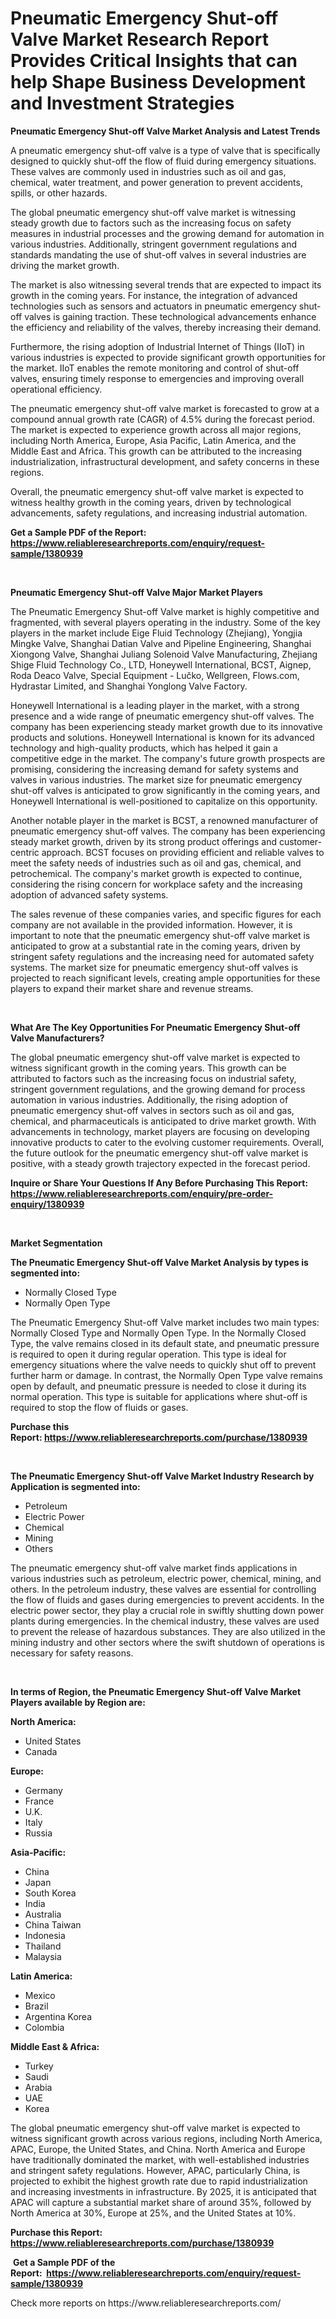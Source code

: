 <p><h1>Pneumatic Emergency Shut-off Valve Market Research Report Provides Critical Insights that can help Shape Business Development and Investment Strategies</h1></p><p><strong>Pneumatic Emergency Shut-off Valve Market Analysis and Latest Trends</strong></p>
<p><p>A pneumatic emergency shut-off valve is a type of valve that is specifically designed to quickly shut-off the flow of fluid during emergency situations. These valves are commonly used in industries such as oil and gas, chemical, water treatment, and power generation to prevent accidents, spills, or other hazards.</p><p>The global pneumatic emergency shut-off valve market is witnessing steady growth due to factors such as the increasing focus on safety measures in industrial processes and the growing demand for automation in various industries. Additionally, stringent government regulations and standards mandating the use of shut-off valves in several industries are driving the market growth.</p><p>The market is also witnessing several trends that are expected to impact its growth in the coming years. For instance, the integration of advanced technologies such as sensors and actuators in pneumatic emergency shut-off valves is gaining traction. These technological advancements enhance the efficiency and reliability of the valves, thereby increasing their demand.</p><p>Furthermore, the rising adoption of Industrial Internet of Things (IIoT) in various industries is expected to provide significant growth opportunities for the market. IIoT enables the remote monitoring and control of shut-off valves, ensuring timely response to emergencies and improving overall operational efficiency.</p><p>The pneumatic emergency shut-off valve market is forecasted to grow at a compound annual growth rate (CAGR) of 4.5% during the forecast period. The market is expected to experience growth across all major regions, including North America, Europe, Asia Pacific, Latin America, and the Middle East and Africa. This growth can be attributed to the increasing industrialization, infrastructural development, and safety concerns in these regions.</p><p>Overall, the pneumatic emergency shut-off valve market is expected to witness healthy growth in the coming years, driven by technological advancements, safety regulations, and increasing industrial automation.</p></p>
<p><strong>Get a Sample PDF of the Report:&nbsp; <a href="https://www.reliableresearchreports.com/enquiry/request-sample/1380939">https://www.reliableresearchreports.com/enquiry/request-sample/1380939</a></strong></p>
<p>&nbsp;</p>
<p><strong>Pneumatic Emergency Shut-off Valve Major Market Players</strong></p>
<p><p>The Pneumatic Emergency Shut-off Valve market is highly competitive and fragmented, with several players operating in the industry. Some of the key players in the market include Eige Fluid Technology (Zhejiang), Yongjia Mingke Valve, Shanghai Datian Valve and Pipeline Engineering, Shanghai Xiongong Valve, Shanghai Juliang Solenoid Valve Manufacturing, Zhejiang Shige Fluid Technology Co., LTD, Honeywell International, BCST, Aignep, Roda Deaco Valve, Special Equipment - Lučko, Wellgreen, Flows.com, Hydrastar Limited, and Shanghai Yonglong Valve Factory.</p><p>Honeywell International is a leading player in the market, with a strong presence and a wide range of pneumatic emergency shut-off valves. The company has been experiencing steady market growth due to its innovative products and solutions. Honeywell International is known for its advanced technology and high-quality products, which has helped it gain a competitive edge in the market. The company's future growth prospects are promising, considering the increasing demand for safety systems and valves in various industries. The market size for pneumatic emergency shut-off valves is anticipated to grow significantly in the coming years, and Honeywell International is well-positioned to capitalize on this opportunity.</p><p>Another notable player in the market is BCST, a renowned manufacturer of pneumatic emergency shut-off valves. The company has been experiencing steady market growth, driven by its strong product offerings and customer-centric approach. BCST focuses on providing efficient and reliable valves to meet the safety needs of industries such as oil and gas, chemical, and petrochemical. The company's market growth is expected to continue, considering the rising concern for workplace safety and the increasing adoption of advanced safety systems.</p><p>The sales revenue of these companies varies, and specific figures for each company are not available in the provided information. However, it is important to note that the pneumatic emergency shut-off valve market is anticipated to grow at a substantial rate in the coming years, driven by stringent safety regulations and the increasing need for automated safety systems. The market size for pneumatic emergency shut-off valves is projected to reach significant levels, creating ample opportunities for these players to expand their market share and revenue streams.</p></p>
<p>&nbsp;</p>
<p><strong>What Are The Key Opportunities For Pneumatic Emergency Shut-off Valve Manufacturers?</strong></p>
<p><p>The global pneumatic emergency shut-off valve market is expected to witness significant growth in the coming years. This growth can be attributed to factors such as the increasing focus on industrial safety, stringent government regulations, and the growing demand for process automation in various industries. Additionally, the rising adoption of pneumatic emergency shut-off valves in sectors such as oil and gas, chemical, and pharmaceuticals is anticipated to drive market growth. With advancements in technology, market players are focusing on developing innovative products to cater to the evolving customer requirements. Overall, the future outlook for the pneumatic emergency shut-off valve market is positive, with a steady growth trajectory expected in the forecast period.</p></p>
<p><strong>Inquire or Share Your Questions If Any Before Purchasing This Report: <a href="https://www.reliableresearchreports.com/enquiry/pre-order-enquiry/1380939">https://www.reliableresearchreports.com/enquiry/pre-order-enquiry/1380939</a></strong></p>
<p>&nbsp;</p>
<p><strong>Market Segmentation</strong></p>
<p><strong>The Pneumatic Emergency Shut-off Valve Market Analysis by types is segmented into:</strong></p>
<p><ul><li>Normally Closed Type</li><li>Normally Open Type</li></ul></p>
<p><p>The Pneumatic Emergency Shut-off Valve market includes two main types: Normally Closed Type and Normally Open Type. In the Normally Closed Type, the valve remains closed in its default state, and pneumatic pressure is required to open it during regular operation. This type is ideal for emergency situations where the valve needs to quickly shut off to prevent further harm or damage. In contrast, the Normally Open Type valve remains open by default, and pneumatic pressure is needed to close it during its normal operation. This type is suitable for applications where shut-off is required to stop the flow of fluids or gases.</p></p>
<p><strong>Purchase this Report:&nbsp;<a href="https://www.reliableresearchreports.com/purchase/1380939">https://www.reliableresearchreports.com/purchase/1380939</a></strong></p>
<p>&nbsp;</p>
<p><strong>The Pneumatic Emergency Shut-off Valve Market Industry Research by Application is segmented into:</strong></p>
<p><ul><li>Petroleum</li><li>Electric Power</li><li>Chemical</li><li>Mining</li><li>Others</li></ul></p>
<p><p>The pneumatic emergency shut-off valve market finds applications in various industries such as petroleum, electric power, chemical, mining, and others. In the petroleum industry, these valves are essential for controlling the flow of fluids and gases during emergencies to prevent accidents. In the electric power sector, they play a crucial role in swiftly shutting down power plants during emergencies. In the chemical industry, these valves are used to prevent the release of hazardous substances. They are also utilized in the mining industry and other sectors where the swift shutdown of operations is necessary for safety reasons.</p></p>
<p>&nbsp;</p>
<p><strong>In terms of Region, the Pneumatic Emergency Shut-off Valve Market Players available by Region are:</strong></p>
<p>
    <p> <strong> North America: </strong>
        <ul>
            <li>United States</li>
            <li>Canada</li>
        </ul>
        </p> 
    <p> <strong> Europe: </strong>
        <ul>
            <li>Germany</li>
            <li>France</li>
            <li>U.K.</li>
            <li>Italy</li>
            <li>Russia</li>
        </ul>
        </p> 
    <p> <strong> Asia-Pacific: </strong>
        <ul>
            <li>China</li>
            <li>Japan</li>
            <li>South Korea</li>
            <li>India</li>
            <li>Australia</li>
            <li>China Taiwan</li>
            <li>Indonesia</li>
            <li>Thailand</li>
            <li>Malaysia</li>
        </ul>
        </p> 
    <p> <strong> Latin America: </strong>
        <ul>
            <li>Mexico</li>
            <li>Brazil</li>
            <li>Argentina Korea</li>
            <li>Colombia</li>
        </ul>
        </p> 
    <p> <strong> Middle East & Africa: </strong>
        <ul>
            <li>Turkey</li>
            <li>Saudi</li>
            <li>Arabia</li>
            <li>UAE</li>
            <li>Korea</li>
        </ul>
    </p>
    </p>
<p><p>The global pneumatic emergency shut-off valve market is expected to witness significant growth across various regions, including North America, APAC, Europe, the United States, and China. North America and Europe have traditionally dominated the market, with well-established industries and stringent safety regulations. However, APAC, particularly China, is projected to exhibit the highest growth rate due to rapid industrialization and increasing investments in infrastructure. By 2025, it is anticipated that APAC will capture a substantial market share of around 35%, followed by North America at 30%, Europe at 25%, and the United States at 10%.</p></p>
<p><strong>Purchase this Report: <a href="https://www.reliableresearchreports.com/purchase/1380939">https://www.reliableresearchreports.com/purchase/1380939</a></strong></p>
<p>&nbsp;<strong>Get a Sample PDF of the Report:&nbsp;&nbsp;<a href="https://www.reliableresearchreports.com/enquiry/request-sample/1380939">https://www.reliableresearchreports.com/enquiry/request-sample/1380939</a></strong></p>
<p><strong></strong></p>
<p>Check more reports on https://www.reliableresearchreports.com/</p>